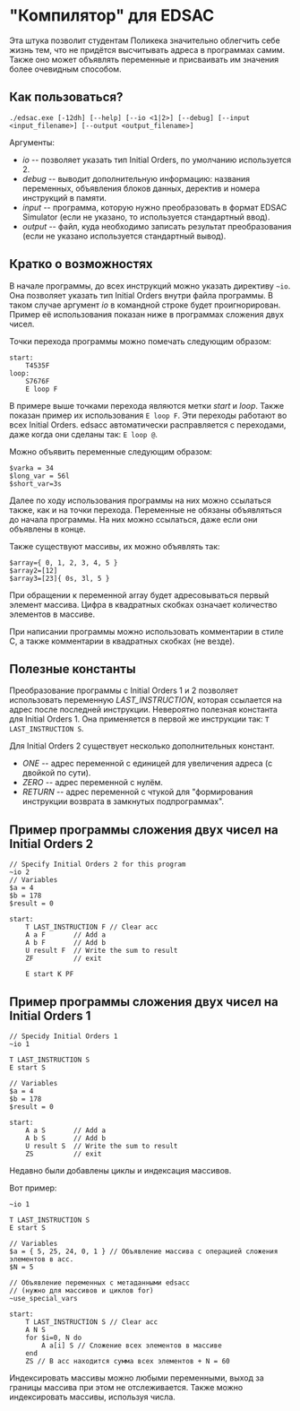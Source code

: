 "Компилятор" для EDSAC
============================

Эта штука позволит студентам Поликека значительно облегчить себе жизнь
тем, что не придётся высчитывать адреса в программах самим.
Также оно может объявлять переменные и присваивать им значения
более очевидным способом.

Как пользоваться?
----------------------------

    ./edsac.exe [-12dh] [--help] [--io <1|2>] [--debug] [--input <input_filename>] [--output <output_filename>]

Аргументы:
- *io* -- позволяет указать тип Initial Orders, по умолчанию используется 2.
- *debug* -- выводит дополнительную информацию: названия переменных, объявления блоков данных, деректив и номера инструкций в памяти.
- *input* -- программа, которую нужно преобразовать в формат EDSAC Simulator (если не указано, то используется стандартный ввод).
- *output* -- файл, куда необходимо записать результат преобразования (если не указано используется стандартный вывод).

Кратко о возможностях
----------------------------

В начале программы, до всех инструкций можно указать директиву `~io`. Она позволяет указать тип Initial Orders внутри файла
программы. В таком случае аргумент *io* в командной строке будет проигнорирован. Пример её использования показан ниже в
программах сложения двух чисел.

Точки перехода программы можно помечать следующим образом:
```
start:
    T4535F
loop:
    S7676F
    E loop F
```
В примере выше точками перехода являются метки *start* и *loop*. Также показан пример их использования `E loop F`.
Эти переходы работают во всех Initial Orders. edsacc автоматически расправляется с переходами, даже когда они сделаны так: `E loop @`.

Можно объявить переменные следующим образом:
```
$varka = 34
$long_var = 56l
$short_var=3s
```
Далее по ходу использования программы на них можно ссылаться также, как и на точки перехода.
Переменные не обязаны объявляться до начала программы. На них можно ссылаться, даже если они объявлены в конце.

Также существуют массивы, их можно объявлять так:
```
$array={ 0, 1, 2, 3, 4, 5 }
$array2=[12]
$array3=[23]{ 0s, 3l, 5 }
```

При обращении к переменной array будет адресовываться первый элемент массива.
Цифра в квадратных скобках означает количество элементов в массиве.

При написании программы можно использовать комментарии в стиле C, а также комментарии в квадратных скобках (не везде).

Полезные константы
----------------------

Преобразование программы с Initial Orders 1 и 2 позволяет использовать переменную *LAST_INSTRUCTION*,
которая ссылается на адрес после последней инструкции. Невероятно полезная константа для Initial Orders 1.
Она применяется в первой же инструкции так: `T LAST_INSTRUCTION S`.

Для Initial Orders 2 существует несколько дополнительных констант.
- *ONE* -- адрес переменной с единицей для увеличения адреса (с двойкой по сути).
- *ZERO* -- адрес переменной с нулём.
- *RETURN* -- адрес переменной с чтукой для "формирования инструкции возврата в замкнутых подпрограммах".

Пример программы сложения двух чисел на Initial Orders 2
-------------------------------------------------------------

```
// Specify Initial Orders 2 for this program
~io 2
// Variables
$a = 4
$b = 178
$result = 0

start:
    T LAST_INSTRUCTION F // Clear acc
    A a F       // Add a
    A b F       // Add b
    U result F  // Write the sum to result
    ZF          // exit

    E start K PF
```

Пример программы сложения двух чисел на Initial Orders 1
-------------------------------------------------------------

```
// Specidy Initial Orders 1
~io 1

T LAST_INSTRUCTION S
E start S

// Variables
$a = 4
$b = 178
$result = 0

start:
    A a S       // Add a
    A b S       // Add b
    U result S  // Write the sum to result
    ZS          // exit
```

Недавно были добавлены циклы и индексация массивов.

Вот пример:
```
~io 1

T LAST_INSTRUCTION S
E start S

// Variables
$a = { 5, 25, 24, 0, 1 } // Объявление массива с операцией сложения элементов в acc.
$N = 5

// Объявление переменных с метаданными edsacc
// (нужно для массивов и циклов for)
~use_special_vars

start:
    T LAST_INSTRUCTION S // Clear acc
    A N S
    for $i=0, N do
        A a[i] S // Сложение всех элементов в массиве
    end
    ZS // В acc находится сумма всех элементов + N = 60

```

Индексировать массивы можно любыми переменными, выход за границы массива при этом не отслеживается.
Также можно индексировать массивы, используя числа.
